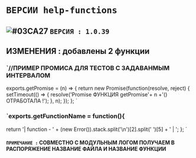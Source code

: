 # `ВЕРСИИ help-functions`

## ![#03CA27](https://placehold.it/20/c5f015/000000?text='') `ВЕРСИЯ : 1.0.39`

## ИЗМЕНЕНИЯ : добавлены 2 функции

### `//ПРИМЕР ПРОМИСА ДЛЯ ТЕСТОВ С ЗАДАВАНМЫМ ИНТЕРВАЛОМ
exports.getPromise = (n) => {
    return new Promise(function(resolve, reject) {
        setTimeout(() => {
            resolve('Promise ФУНКЦИЯ getPromise'+ n +'() ОТРАБОТАЛА !');
        }, n);
    });
};
`

### `exports.getFunctionName = function(){
  return '| function - ' + (new Error()).stack.split('\n')[2].split(' ')[5] + ' | ';
};
`

#### `ПРИМЕЧАНИЕ :` СОВМЕСТНО С МОДУЛЬНЫМ ЛОГОМ ПОЛУЧАЕМ В РАСПОРЯЖЕНИЕ НАЗВАНИЕ ФАЙЛА И НАЗВАНИЕ ФУНКЦИИ